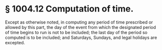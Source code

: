 # § 1004.12   Computation of time.

Except as otherwise noted, in computing any period of time prescribed or allowed by this part, the day of the event from which the designated period of time begins to run is not to be included; the last day of the period so computed is to be included; and Saturdays, Sundays, and legal holidays are excepted. 





